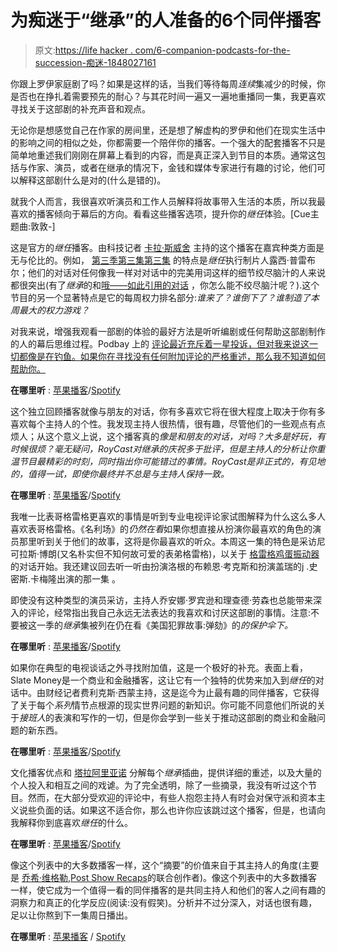 # 为痴迷于“继承”的人准备的6个同伴播客

> 原文:[https://life hacker . com/6-companion-podcasts-for-the-succession-痴迷-1848027161](https://lifehacker.com/6-companion-podcasts-for-the-succession-obsessed-1848027161)

你跟上罗伊家庭剧了吗？如果是这样的话，当我们等待每周*连续*集减少的时候，你是否也在挣扎着需要预先的耐心？与其花时间一遍又一遍地重播同一集，我更喜欢寻找关于这部剧的补充声音和观点。

无论你是想感觉自己在作家的房间里，还是想了解虚构的罗伊和他们在现实生活中的影响之间的相似之处，你都需要一个陪伴你的播客。一个强大的配套播客不只是简单地重述我们刚刚在屏幕上看到的内容，而是真正深入到节目的本质。通常这包括与作家、演员，或者在继承的情况下，金钱和媒体专家进行有趣的讨论，他们可以解释这部剧什么是对的(什么是错的)。

就我个人而言，我很喜欢听演员和工作人员解释将故事带入生活的本质，所以我最喜欢的播客倾向于幕后的方向。看看这些播客选项，提升你的*继任*体验。[Cue主题曲:敦敦-]

这是官方的*继任*播客。由科技记者 [卡拉·斯威舍](https://twitter.com/karaswisher?ref_src=twsrc%5Egoogle%7Ctwcamp%5Eserp%7Ctwgr%5Eauthor) 主持的这个播客在嘉宾种类方面是无与伦比的。例如， [第三季第三集第三集](https://podcasts.apple.com/us/podcast/comic-cowardice-or-false-power-with-lucy-prebble/id1522790936?i=1000540327059) 的特点是*继任*执行制片人露西·普雷布尔；他们的对话对任何像我一样对对话中的完美用词这样的细节绞尽脑汁的人来说都很突出(有了*继承*的和[哦——如此引用的对话](https://variety.com/lists/succession-best-quotes-insults-season-3/) ，你怎么能不绞尽脑汁呢？).这个节目的另一个显著特点是它的每周权力排名部分:*谁来了？谁倒下了？谁制造了本周最大的权力游戏？*

对我来说，增强我观看一部剧的体验的最好方法是听听编剧或任何帮助这部剧制作的人的幕后思维过程。Podbay 上的 [评论最近充斥着一星投诉，但对我来说这一切都像是在钓鱼。如果你在寻找没有任何附加评论的严格重述，那么我不知道如何帮助你。](https://podbay.fm/p/hbos-succession-podcast/reviews)

**在哪里听** : [苹果播客](https://podcasts.apple.com/us/podcast/hbos-succession-podcast/id1522790936)/[Spotify](https://open.spotify.com/show/709eX5lJ5bCfRGvnlAYu79)

这个独立回顾播客就像与朋友的对话，你有多喜欢它将在很大程度上取决于你有多喜欢每个主持人的个性。我发现主持人很热情，很有趣，尽管他们的一些观点有点烦人；从这个意义上说，这个播客真的*像是和朋友的对话，对吗？大多是好玩，有时候很烦？毫无疑问，RoyCast对继承的庆祝多于批评，但是主持人的分析让你重温节目最精彩的时刻，同时指出你可能错过的事情。RoyCast是非正式的，有见地的，值得一试，即使你最终并不总是与主持人保持一致。* 

**在哪里听** : [苹果播客](https://podcasts.apple.com/us/podcast/roycast/id1471541681)/[Spotify](https://open.spotify.com/show/2Euy6qNMAatz46uoxgFpsn)

我唯一比表哥格雷格更喜欢的事情是听到专业电视评论家试图解释为什么这么多人喜欢表哥格雷格。《名利场》的*仍然在看*如果你想直接从扮演你最喜欢的角色的演员那里听到关于他们的故事，这将是你最喜欢的听众。本周这一集的特色是采访尼可拉斯·博朗(又名朴实但不知何故可爱的表弟格雷格)，以关于 [格雷格鸡蛋振动器](https://www.vanityfair.com/hollywood/2021/10/succession-greg-sex-toy-nicholas-braun) 的对话开始。我还建议回去听一听由扮演洛根的布赖恩·考克斯和扮演盖瑞的j .史密斯.卡梅隆出演的那一集 。

即使没有这种类型的演员采访，主持人乔安娜·罗宾逊和理查德·劳森也总能带来深入的评论，经常指出我自己永远无法表达的我喜欢和讨厌这部剧的事情。注意:不要被这一季的*继承*集被列在仍在看《美国犯罪故事:弹劾》的*的保护伞下。*

**在哪里听** : [苹果播客](https://podcasts.apple.com/us/podcast/still-watching-succession-season-3-mass-in-time-of/id1328561705?i=1000539580797)/[Spotify](https://open.spotify.com/show/44gKGTMPepb8WbgN7k5v5l)

如果你在典型的电视谈话之外寻找附加值，这是一个极好的补充。表面上看，Slate Money是一个商业和金融播客，这让它有一个独特的优势来加入到*继任*的对话中。由财经记者费利克斯·西蒙主持，这是迄今为止最有趣的同伴播客，它获得了关于每个*系列*情节点根源的现实世界问题的新知识。你可能不同意他们所说的关于*接班人*的表演和写作的一切，但是你会学到一些关于推动这部剧的商业和金融问题的新东西。

**在哪里听** : [苹果播客](https://podcasts.apple.com/us/podcast/slate-money/id876523888)/[Spotify](https://open.spotify.com/show/2AgxNbNcUOckZSww9mk8mX)

文化播客优点和 [塔拉阿里亚诺](https://twitter.com/taraariano) 分解每个*继承*插曲，提供详细的重述，以及大量的个人投入和相互之间的戏谑。为了完全透明，除了一些摘录，我没有听过这个节目。然而，在大部分受欢迎的评论中，有些人抱怨主持人有时会对保守派和资本主义说些负面的话。如果这不适合你，那么也许你应该跳过这个播客，但是，也请向我解释你到底喜欢*继任*的什么。

**在哪里听** : [苹果播客](https://podcasts.apple.com/us/podcast/the-sweet-smell-of-succession/id1474242146)/[Spotify](https://open.spotify.com/show/48NUlcOEMhzv73uDkyNOyi)

像这个列表中的大多数播客一样，这个“摘要”的价值来自于其主持人的角度(主要是 [乔希·维格勒](https://twitter.com/roundhoward?ref_src=twsrc%5Egoogle%7Ctwcamp%5Eserp%7Ctwgr%5Eauthor),[Post Show Recaps](https://www.patreon.com/postshowrecaps)的联合创作者)。像这个列表中的大多数播客一样，使它成为一个值得一看的同伴播客的是共同主持人和他们的客人之间有趣的洞察力和真正的化学反应(阅读:没有假笑)。分析并不过分深入，对话也很有趣，足以让你熬到下一集周日播出。

**在哪里听** : [苹果播客](https://podcasts.apple.com/us/podcast/succession-post-show-recap/id1476333152) / [Spotify](https://open.spotify.com/show/7CXRAX42h1wDk87nOjfYM4)
